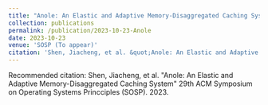 ```yaml
---
title: "Anole: An Elastic and Adaptive Memory-Disaggregated Caching System"
collection: publications
permalink: /publication/2023-10-23-Anole
date: 2023-10-23
venue: 'SOSP (To appear)'
citation: 'Shen, Jiacheng, et al. &quot;Anole: An Elastic and Adaptive Memory-Disaggregated Caching System&quot; 29th ACM Symposium on Operating Systems Princciples (SOSP). 2023.'
---
```

Recommended citation: Shen, Jiacheng, et al. "Anole: An Elastic and Adaptive Memory-Disaggregated Caching System" 29th ACM Symposium on Operating Systems Princciples (SOSP). 2023.